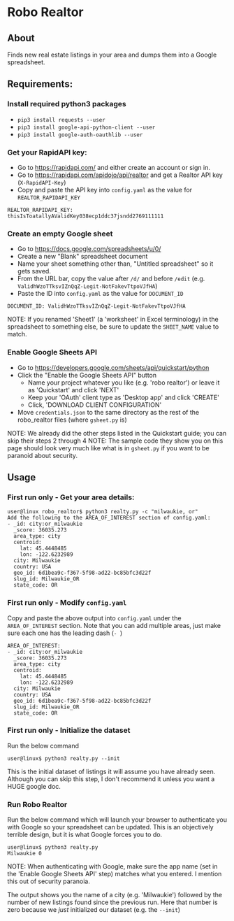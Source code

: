 # Robo Realtor
## About
Finds new real estate listings in your area and dumps them into a Google spreadsheet.

## Requirements:
### Install required python3 packages
- `pip3 install requests --user`
- `pip3 install google-api-python-client --user`
- `pip3 install google-auth-oauthlib --user`

### Get your RapidAPI key:
- Go to https://rapidapi.com/ and either create an account or sign in.
- Go to https://rapidapi.com/apidojo/api/realtor and get a Realtor API key (`X-RapidAPI-Key`)
- Copy and paste the API key into `config.yaml` as the value for `REALTOR_RAPIDAPI_KEY`
```
REALTOR_RAPIDAPI_KEY: thisIsToatallyAValidKey038ecp1ddc37jsndd2769111111
```

### Create an empty Google sheet
- Go to https://docs.google.com/spreadsheets/u/0/
- Create a new "Blank" spreadsheet document
- Name your sheet something other than, "Untitled spreadsheet" so it gets saved.
- From the URL bar, copy the value after `/d/` and before `/edit` (e.g. `ValidhWzoTTksvIZnQqZ-Legit-NotFakevTtpoVJfHA`)
- Paste the ID into `config.yaml` as the value for `DOCUMENT_ID`
```
DOCUMENT_ID: ValidhWzoTTksvIZnQqZ-Legit-NotFakevTtpoVJfHA
```

NOTE: If you renamed 'Sheet1' (a 'worksheet' in Excel terminology) in the spreadsheet to something else, be sure to update the `SHEET_NAME` value to match.

### Enable Google Sheets API
- Go to https://developers.google.com/sheets/api/quickstart/python
- Click the "Enable the Google Sheets API" button
    - Name your project whatever you like (e.g. 'robo realtor') or leave it as 'Quickstart' and click 'NEXT'
    - Keep your 'OAuth' client type as 'Desktop app' and click 'CREATE'
    - Click, 'DOWNLOAD CLIENT CONFIGURATION'
- Move `credentials.json` to the same directory as the rest of the robo_realtor files (where `gsheet.py` is) 

NOTE: We already did the other steps listed in the Quickstart guide; you can skip their steps 2 through 4
NOTE: The sample code they show you on this page should look very much like what is in `gsheet.py` if you want to be paranoid about security.

## Usage
### First run only - Get your area details:
```shell script
user@linux robo_realtor$ python3 realty.py -c "milwaukie, or"
Add the following to the AREA_OF_INTEREST section of config.yaml:
- _id: city:or_milwaukie
  _score: 36035.273
  area_type: city
  centroid:
    lat: 45.4448485
    lon: -122.6232989
  city: Milwaukie
  country: USA
  geo_id: 6d1bea9c-f367-5f98-ad22-bc85bfc3d22f
  slug_id: Milwaukie_OR
  state_code: OR
```

### First run only - Modify `config.yaml`
Copy and paste the above output into `config.yaml` under the `AREA_OF_INTEREST` section. Note that you can add multiple areas, just make sure each one has the leading dash (`- `)
```
AREA_OF_INTEREST:
- _id: city:or_milwaukie
  _score: 36035.273
  area_type: city
  centroid:
    lat: 45.4448485
    lon: -122.6232989
  city: Milwaukie
  country: USA
  geo_id: 6d1bea9c-f367-5f98-ad22-bc85bfc3d22f
  slug_id: Milwaukie_OR
  state_code: OR
```

### First run only - Initialize the dataset
Run the below command
```
user@linux$ python3 realty.py --init
```
This is the initial dataset of listings it will assume you have already seen. Although you can skip this step, I don't recommend it unless you want a HUGE google doc.

### Run Robo Realtor
Run the below command which will launch your browser to authenticate you with Google so your spreadsheet can be updated. This is an objectively terrible design, but it is what Google forces you to do.
```
user@linux$ python3 realty.py
Milwaukie 0
```
NOTE: When authenticating with Google, make sure the app name (set in the 'Enable Google Sheets API' step) matches what you entered. I mention this out of security paranoia.

The output shows you the name of a city (e.g. 'Milwaukie') followed by the number of new listings found since the previous run. Here that number is zero because we *just* initialized our dataset (e.g. the `--init`)
